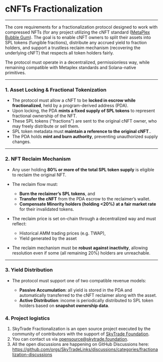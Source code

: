 
# **cNFTs Fractionalization**

---

The core requirements for a fractionalization protocol designed to work with compressed NFTs (for any project utilizing the cNFT standard ([MetaPlex Bubble Gum](https://developers.metaplex.com/bubblegum)). The goal is to enable cNFT owners to split their assets into SPL tokens (fungible fractions), distribute any accrued yield to fraction holders, and support a trustless reclaim mechanism (recovering the underlying cNFT) that respects all token holders fairly.

The protocol must operate in a decentralized, permissionless way, while remaining compatible with Metaplex standards and Solana-native primitives.

---

### **1\. Asset Locking & Fractional Tokenization**

* The protocol must allow a cNFT to be **locked in escrow while fractionalized**, held by a program-derived address (PDA).  
* Upon locking, the PDA **mints a fixed supply of SPL tokens** to represent fractional ownership of the NFT.  
* These SPL tokens ("fractions") are sent to the original cNFT owner, who may freely distribute or sell them.  
* SPL token metadata must **maintain a reference to the original cNFT**..  
* The PDA holds **mint and burn authority**, preventing unauthorized supply changes.

---

### **2\. NFT Reclaim Mechanism**

* Any user holding **80% or more of the total SPL token supply** is eligible to reclaim the original NFT.

* The reclaim flow must:

  * **Burn the reclaimer’s SPL tokens**, and  
  * **Transfer the cNFT** from the PDA escrow to the reclaimer’s wallet.  
  * **Compensate Minority holders (holding \<20%)** **at a fair market rate** for their invalidated tokens.  
* The reclaim price is set on-chain through a decentralized way and must reflect:

  * Historical AMM trading prices (e.g. TWAP),  
  * Yield generated by the asset  
* The reclaim mechanism must be **robust against inactivity**, allowing resolution even if some (all remaining 20%) holders are unreachable.

---

### **3\. Yield Distribution**

* The protocol must support one of two compatible revenue models:

  * **Passive Accumulation**: all yield is stored in the PDA and automatically transferred to the cNFT reclaimer along with the asset.  
  * **Active Distribution**: income is periodically distributed to SPL token holders based on **snapshot ownership data**.


### **4\. Project logistics**

1. SkyTrade Fractionalization is an open source project executed by the community of contributors with the support of [SkyTrade Foundation](https://skytrade.foundation).
2. You can contact us via [opensource@skytrade.foundation](mailto:opensource@skytrade.foundation).
3. All the open discussions are happening on GitHub Discussions here: https://github.com/orgs/SkyTradeLinks/discussions/categories/fractionalization-discussions

